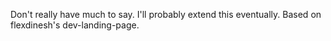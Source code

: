 Don't really have much to say. I'll probably extend this eventually. Based on flexdinesh's dev-landing-page.
